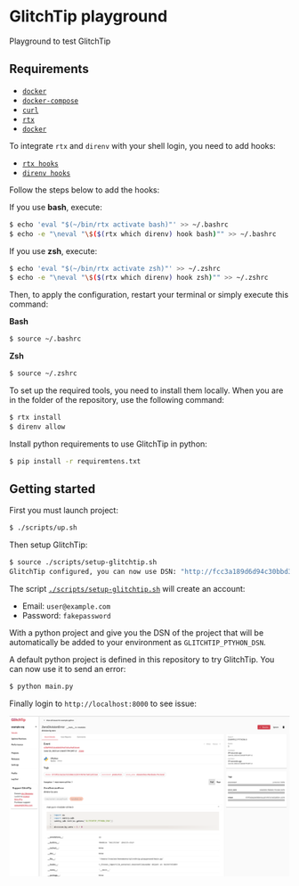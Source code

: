 # GlitchTip playground

Playground to test GlitchTip

## Requirements

- [`docker`](https://www.docker.com/)
- [`docker-compose`](https://docs.docker.com/compose/)
- [`curl`](https://curl.se/)
- [`rtx`](https://github.com/jdxcode/rtx)
- [`docker`](https://www.docker.com/)

To integrate `rtx` and `direnv` with your shell login, you need to add hooks:

- [`rtx hooks`](https://github.com/jdxcode/rtx#quickstart)
- [`direnv hooks`](https://direnv.net/docs/hook.html)

Follow the steps below to add the hooks:

If you use **bash**, execute:
```sh
$ echo 'eval "$(~/bin/rtx activate bash)"' >> ~/.bashrc
$ echo -e "\neval "\$($(rtx which direnv) hook bash)"" >> ~/.bashrc
```
If you use **zsh**, execute:
```sh
$ echo 'eval "$(~/bin/rtx activate zsh)"' >> ~/.zshrc
$ echo -e "\neval "\$($(rtx which direnv) hook zsh)"" >> ~/.zshrc
```
Then, to apply the configuration, restart your terminal or simply execute this command:

**Bash**
```sh
$ source ~/.bashrc
```

**Zsh**
```sh
$ source ~/.zshrc
```

To set up the required tools, you need to install them locally. When you are in
the folder of the repository, use the following command:

```sh
$ rtx install
$ direnv allow
```

Install python requirements to use GlitchTip in python:

```sh
$ pip install -r requiremtens.txt
```

## Getting started

First you must launch project:

```sh
$ ./scripts/up.sh
```

Then setup GlitchTip:

```sh
$ source ./scripts/setup-glitchtip.sh
GlitchTip configured, you can now use DSN: "http://fcc3a189d6d94c30bbd33e91c1289cfa@localhost:8000/1"
```

The script [`./scripts/setup-glitchtip.sh`](./scripts/setup-glitchtip.sh) will create an account:

- Email: `user@example.com`
- Password: `fakepassword`

With a python project and give you the DSN of the project that will be
automatically be added to your environment as `GLITCHTIP_PTYHON_DSN`.

A default python project is defined in this repository to try GlitchTip. You
can now use it to send an error:

```sh
$ python main.py
```

Finally login to `http://localhost:8000` to see issue:

![glitchtip-python-issue.png](docs/assets/glitchtip-python-issue.png)


